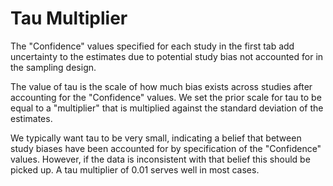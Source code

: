 # Tau Multiplier

The "Confidence" values specified for each study in the first tab add uncertainty
to the estimates due to potential study bias not accounted for in the sampling design.

The value of tau is the scale of how much bias exists across studies after accounting for the "Confidence" values. We set the prior scale for tau to be equal to a "multiplier" that is multiplied against the standard deviation of the estimates.

We typically want tau to be very small, indicating a belief that between study biases
have been accounted for by specification of the "Confidence" values. However,
if the data is inconsistent with that belief this should be picked up. A tau
multiplier of 0.01 serves well in most cases.

